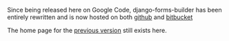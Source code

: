 Since being released here on Google Code, django-forms-builder has been entirely rewritten and is now hosted on both [github](http://github.com/stephenmcd/django-forms-builder) and [bitbucket](http://bitbucket.org/stephenmcd/django-forms-builder)

The home page for the [previous version](PreviousVersion.md) still exists here.